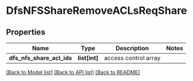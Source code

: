 # DfsNFSShareRemoveACLsReqShare

## Properties
Name | Type | Description | Notes
------------ | ------------- | ------------- | -------------
**dfs_nfs_share_acl_ids** | **list[int]** | access control array | 

[[Back to Model list]](../README.md#documentation-for-models) [[Back to API list]](../README.md#documentation-for-api-endpoints) [[Back to README]](../README.md)


